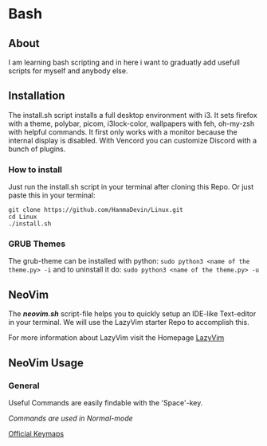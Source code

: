 # Bash

## About

I am learning bash scripting and in here i want to graduatly add usefull scripts for myself and anybody else.

## Installation

The install.sh script installs a full desktop environment with i3. It sets firefox with a theme, 
polybar, picom, i3lock-color, 
wallpapers with feh, oh-my-zsh with helpful commands. It first only works with a monitor because the 
internal display is disabled. 
With Vencord you can customize Discord with a bunch of plugins.

### How to install

Just run the install.sh script in your terminal after cloning this Repo.
Or just paste this in your terminal:
```shell 
git clone https://github.com/HanmaDevin/Linux.git
cd Linux 
./install.sh
```


### GRUB Themes

The grub-theme can be installed with python: ```sudo python3 <name of the theme.py> -i```
and to uninstall it do: ```sudo python3 <name of the theme.py> -u```

## NeoVim

The ***neovim.sh*** script-file helps you to quickly setup an IDE-like Text-editor in your terminal. We will use the LazyVim starter Repo to accomplish this.

For more information about LazyVim visit the Homepage [LazyVim](https://www.lazyvim.org/)

## NeoVim Usage

### General

Useful Commands are easily findable with the 'Space'-key.

*Commands are used in Normal-mode*

[Official Keymaps](https://www.lazyvim.org/keymaps)

